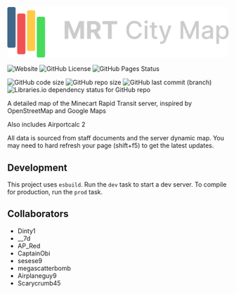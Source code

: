 ![](./media/map-light.png)

![Website](https://img.shields.io/website?url=https%3A%2F%2Fgithub.com%2FMRT-Map%2Fmap%2Fwiki&label=wiki)
![GitHub License](https://img.shields.io/github/license/MRT-Map/map)
![GitHub Pages Status](<https://img.shields.io/github/actions/workflow/status/MRT-Map/map/.github%2Fworkflows%2Fpages.yml?style=flat&label=build%20(pages)&link=https%3A%2F%2Fmrt-map.github.io/map>)

![GitHub code size](https://img.shields.io/github/languages/code-size/MRT-Map/map)
![GitHub repo size](https://img.shields.io/github/repo-size/MRT-Map/map)
![GitHub last commit (branch)](https://img.shields.io/github/last-commit/mrt-map/map/main)
![Libraries.io dependency status for GitHub repo](https://img.shields.io/librariesio/github/MRT-Map/map)

A detailed map of the Minecart Rapid Transit server, inspired by OpenStreetMap and Google Maps

Also includes Airportcalc 2

All data is sourced from staff documents and the server dynamic map. You may need to hard refresh your page (shift+f5) to get the latest updates.

## Development

This project uses `esbuild`. Run the `dev` task to start a dev server. To compile for production, run the `prod` task.

## Collaborators

- Dinty1
- \_\_7d
- AP_Red
- CaptainObi
- sesese9
- megascatterbomb
- Airplaneguy9
- Scarycrumb45
